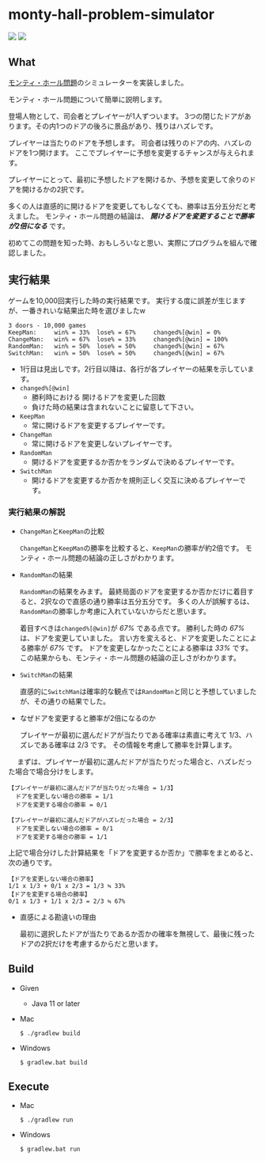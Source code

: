 # monty-hall-problem-simulator


![](https://img.shields.io/badge/Java-007396.svg?logo=Java&style=plastic)
![](https://img.shields.io/badge/Gradle-02303A.svg?logo=Gradle&style=plastic)


## What

[モンティ・ホール問題](https://ja.wikipedia.org/wiki/%E3%83%A2%E3%83%B3%E3%83%86%E3%82%A3%E3%83%BB%E3%83%9B%E3%83%BC%E3%83%AB%E5%95%8F%E9%A1%8C)のシミュレーターを実装しました。

モンティ・ホール問題について簡単に説明します。

登場人物として、司会者とプレイヤーが1人ずついます。
3つの閉じたドアがあります。その内1つのドアの後ろに景品があり、残りはハズレです。

プレイヤーは当たりのドアを予想します。
司会者は残りのドアの内、ハズレのドアを1つ開けます。
ここでプレイヤーに予想を変更するチャンスが与えられます。

プレイヤーにとって、最初に予想したドアを開けるか、予想を変更して余りのドアを開けるかの2択です。

多くの人は直感的に開けるドアを変更してもしなくても、勝率は五分五分だと考えました。
モンティ・ホール問題の結論は、 ***開けるドアを変更することで勝率が2倍になる*** です。

初めてこの問題を知った時、おもしろいなと思い、実際にプログラムを組んで確認しました。


## 実行結果

ゲームを10,000回実行した時の実行結果です。
実行する度に誤差が生じますが、一番きれいな結果出た時を選びましたw

```
3 doors - 10,000 games
KeepMan:	 win% = 33%	 lose% = 67%	 changed%[@win] = 0%
ChangeMan:	 win% = 67%	 lose% = 33%	 changed%[@win] = 100%
RandomMan:	 win% = 50%	 lose% = 50%	 changed%[@win] = 67%
SwitchMan:	 win% = 50%	 lose% = 50%	 changed%[@win] = 67%
```

* 1行目は見出しです。2行目以降は、各行が各プレイヤーの結果を示しています。
* `changed%[@win]`
   * 勝利時における 開けるドアを変更した回数
   * 負けた時の結果は含まれないことに留意して下さい。
* `KeepMan`
   * 常に開けるドアを変更するプレイヤーです。
* `ChangeMan`
   * 常に開けるドアを変更しないプレイヤーです。
* `RandomMan`
   * 開けるドアを変更するか否かをランダムで決めるプレイヤーです。
* `SwitchMan`
   * 開けるドアを変更するか否かを規則正しく交互に決めるプレイヤーです。

### 実行結果の解説
* `ChangeMan`と`KeepMan`の比較

  `ChangeMan`と`KeepMan`の勝率を比較すると、`KeepMan`の勝率が約2倍です。
モンティ・ホール問題の結論の正しさがわかります。

* `RandomMan`の結果

  `RandomMan`の結果をみます。
  最終局面のドアを変更するか否かだけに着目すると、2択なので直感の通り勝率は五分五分です。
  多くの人が誤解するは、`RandomMan`の勝率しか考慮に入れていないからだと思います。

  着目すべきは`changed%[@win]`が *67%* である点です。
  勝利した時の *67%* は、ドアを変更していました。
  言い方を変えると、ドアを変更したことによる勝率が *67%* です。
  ドアを変更しなかったことによる勝率は *33%* です。
  この結果からも、モンティ・ホール問題の結論の正しさがわかります。

* `SwitchMan`の結果

  直感的に`SwitchMan`は確率的な観点では`RandomMan`と同じと予想していましたが、その通りの結果でした。

* なぜドアを変更すると勝率が2倍になるのか

  プレイヤーが最初に選んだドアが当たりである確率は素直に考えて 1/3、ハズレである確率は 2/3 です。
  その情報を考慮して勝率を計算します。

　 まずは、プレイヤーが最初に選んだドアが当たりだった場合と、ハズレだった場合で場合分けをします。

  ```
  【プレイヤーが最初に選んだドアが当たりだった場合 = 1/3】
    ドアを変更しない場合の勝率 = 1/1
    ドアを変更する場合の勝率 = 0/1

  【プレイヤーが最初に選んだドアがハズレだった場合 = 2/3】
    ドアを変更しない場合の勝率 = 0/1
    ドアを変更する場合の勝率 = 1/1
  ```

上記で場合分けした計算結果を「ドアを変更するか否か」で勝率をまとめると、次の通りです。

  ```
  【ドアを変更しない場合の勝率】
  1/1 x 1/3 + 0/1 x 2/3 = 1/3 ≒ 33%
  【ドアを変更する場合の勝率】
  0/1 x 1/3 + 1/1 x 2/3 = 2/3 ≒ 67%
  ```

* 直感による勘違いの理由

  最初に選択したドアが当たりであるか否かの確率を無視して、最後に残ったドアの2択だけを考慮するからだと思います。


## Build
* Given
  * Java 11 or later

* Mac

  ```
  $ ./gradlew build
  ```

* Windows

  ```
  $ gradlew.bat build
  ```


## Execute

* Mac

  ```
  $ ./gradlew run
  ```

* Windows

  ```
  $ gradlew.bat run
  ```
